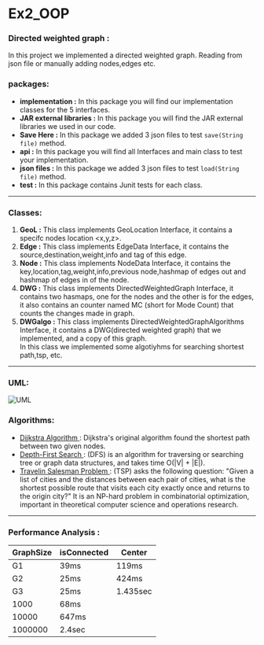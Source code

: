# Ex2_OOP
### Directed weighted graph :
In this project we implemented a directed weighted graph. Reading from json file or manually adding nodes,edges etc. <br>
### packages: 
- __implementation :__ In this package  you will find our implementation classes for the 5 interfaces. <br>
- __JAR external libraries :__ In this package you will find the JAR external libraries we used in our code. <br>
- __Save Here :__ In this package we added 3 json files to test `save(String file)` method. <br>
- __api :__ In this package you will find all Interfaces and main class to test your implementation. <br>
- __json files :__ In this package we added 3 json files to test `load(String file)` method. <br>
- __test :__ In this package contains Junit tests for each class. <br>
---
### Classes:
1) __GeoL :__ This class implements GeoLocation Interface, it contains a specifc nodes location <x,y,z>.
2) __Edge :__ This class implements EdgeData Interface, it contains the source,destination,weight,info and tag of this edge.
3) __Node :__ This class implements NodeData Interface, it contains the key,location,tag,weight,info,previous node,hashmap of edges out and hashmap of edges in of the node.
4) __DWG :__ This class implements DirectedWeightedGraph Interface, it contains two hasmaps, one for the nodes and the other is for the edges, it also contains an counter named MC (short for Mode Count) that counts the changes made in graph.
5) __DWGalgo :__ This class implements DirectedWeightedGraphAlgorithms Interface, it contains a DWG(directed weighted graph) that we implemented, and a copy of this graph. <br> In this class we implemented some algotiyhms for searching shortest path,tsp, etc.
---
### UML:
![UML](https://github.com/Malak47/Ex2_OOP/blob/8d30e4d7587dd636834ff76398deea11e0d4e00a/UML.png)

### Algorithms:
- [Dijkstra Algorithm ](https://en.wikipedia.org/wiki/Dijkstra%27s_algorithm): Dijkstra's original algorithm found the shortest path between two given nodes.
- [Depth-First Search ](https://en.wikipedia.org/wiki/Depth-first_search): (DFS) is an algorithm for traversing or searching tree or graph data structures,  and takes time O(|V| + |E|).
- [Travelin Salesman Problem ](https://en.wikipedia.org/wiki/Travelling_salesman_problem): (TSP) asks the following question: "Given a list of cities and the distances between each pair of cities, what is the shortest possible route that visits each city exactly once and returns to the origin city?" It is an NP-hard problem in combinatorial optimization, important in theoretical computer science and operations research.
---
### Performance Analysis :
| GraphSize | isConnected |	Center |
|-----------|-------------|--------|
|    G1     |    39ms     |  119ms |
|    G2   	|		 25ms     |  424ms |
|    G3     |    25ms     |1.435sec|
|   1000   	|		 68ms     |        |
|   10000   |    647ms    |        |
|  1000000 	|		 2.4sec   |        |
